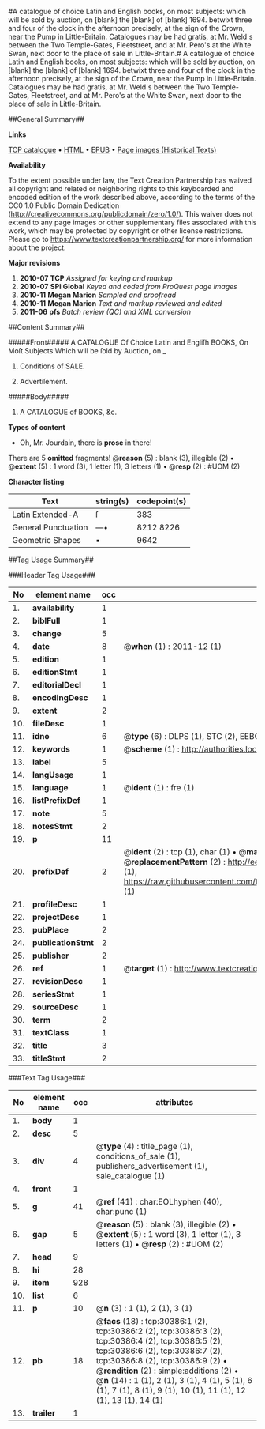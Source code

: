 #A catalogue of choice Latin and English books, on most subjects: which will be sold by auction, on [blank] the [blank] of [blank] 1694. betwixt three and four of the clock in the afternoon precisely, at the sign of the Crown, near the Pump in Little-Britain. Catalogues may be had gratis, at Mr. Weld's between the Two Temple-Gates, Fleetstreet, and at Mr. Pero's at the White Swan, next door to the place of sale in Little-Britain.#
A catalogue of choice Latin and English books, on most subjects: which will be sold by auction, on [blank] the [blank] of [blank] 1694. betwixt three and four of the clock in the afternoon precisely, at the sign of the Crown, near the Pump in Little-Britain. Catalogues may be had gratis, at Mr. Weld's between the Two Temple-Gates, Fleetstreet, and at Mr. Pero's at the White Swan, next door to the place of sale in Little-Britain.

##General Summary##

**Links**

[TCP catalogue](http://www.ota.ox.ac.uk/tcp/)  • 
[HTML](http://tei.it.ox.ac.uk/tcp/Texts-HTML/free/A31/A31266.html)  • 
[EPUB](http://tei.it.ox.ac.uk/tcp/Texts-EPUB/free/A31/A31266.epub) • 
[Page images (Historical Texts)](https://historicaltexts.jisc.ac.uk/eebo-99825994e)

**Availability**

To the extent possible under law, the Text Creation Partnership has waived all copyright and related or neighboring rights to this keyboarded and encoded edition of the work described above, according to the terms of the CC0 1.0 Public Domain Dedication (http://creativecommons.org/publicdomain/zero/1.0/). This waiver does not extend to any page images or other supplementary files associated with this work, which may be protected by copyright or other license restrictions. Please go to https://www.textcreationpartnership.org/ for more information about the project.

**Major revisions**

1. __2010-07__ __TCP__ *Assigned for keying and markup*
1. __2010-07__ __SPi Global__ *Keyed and coded from ProQuest page images*
1. __2010-11__ __Megan Marion__ *Sampled and proofread*
1. __2010-11__ __Megan Marion__ *Text and markup reviewed and edited*
1. __2011-06__ __pfs__ *Batch review (QC) and XML conversion*

##Content Summary##

#####Front#####
A CATALOGUE Of Choice Latin and Engliſh BOOKS, On Moſt Subjects:Which will be ſold by Auction, on  _
1. Conditions of SALE.

1. Advertiſement.

#####Body#####

1. A CATALOGUE of BOOKS, &c.

**Types of content**

  * Oh, Mr. Jourdain, there is **prose** in there!

There are 5 **omitted** fragments! 
 @__reason__ (5) : blank (3), illegible (2)  •  @__extent__ (5) : 1 word (3), 1 letter (1), 3 letters (1)  •  @__resp__ (2) : #UOM (2)

**Character listing**


|Text|string(s)|codepoint(s)|
|---|---|---|
|Latin Extended-A|ſ|383|
|General Punctuation|—•|8212 8226|
|Geometric Shapes|▪|9642|

##Tag Usage Summary##

###Header Tag Usage###

|No|element name|occ|attributes|
|---|---|---|---|
|1.|__availability__|1||
|2.|__biblFull__|1||
|3.|__change__|5||
|4.|__date__|8| @__when__ (1) : 2011-12 (1)|
|5.|__edition__|1||
|6.|__editionStmt__|1||
|7.|__editorialDecl__|1||
|8.|__encodingDesc__|1||
|9.|__extent__|2||
|10.|__fileDesc__|1||
|11.|__idno__|6| @__type__ (6) : DLPS (1), STC (2), EEBO-CITATION (1), PROQUEST (1), VID (1)|
|12.|__keywords__|1| @__scheme__ (1) : http://authorities.loc.gov/ (1)|
|13.|__label__|5||
|14.|__langUsage__|1||
|15.|__language__|1| @__ident__ (1) : fre (1)|
|16.|__listPrefixDef__|1||
|17.|__note__|5||
|18.|__notesStmt__|2||
|19.|__p__|11||
|20.|__prefixDef__|2| @__ident__ (2) : tcp (1), char (1)  •  @__matchPattern__ (2) : ([0-9\-]+):([0-9IVX]+) (1), (.+) (1)  •  @__replacementPattern__ (2) : http://eebo.chadwyck.com/downloadtiff?vid=$1&page=$2 (1), https://raw.githubusercontent.com/textcreationpartnership/Texts/master/tcpchars.xml#$1 (1)|
|21.|__profileDesc__|1||
|22.|__projectDesc__|1||
|23.|__pubPlace__|2||
|24.|__publicationStmt__|2||
|25.|__publisher__|2||
|26.|__ref__|1| @__target__ (1) : http://www.textcreationpartnership.org/docs/. (1)|
|27.|__revisionDesc__|1||
|28.|__seriesStmt__|1||
|29.|__sourceDesc__|1||
|30.|__term__|2||
|31.|__textClass__|1||
|32.|__title__|3||
|33.|__titleStmt__|2||


###Text Tag Usage###

|No|element name|occ|attributes|
|---|---|---|---|
|1.|__body__|1||
|2.|__desc__|5||
|3.|__div__|4| @__type__ (4) : title_page (1), conditions_of_sale (1), publishers_advertisement (1), sale_catalogue (1)|
|4.|__front__|1||
|5.|__g__|41| @__ref__ (41) : char:EOLhyphen (40), char:punc (1)|
|6.|__gap__|5| @__reason__ (5) : blank (3), illegible (2)  •  @__extent__ (5) : 1 word (3), 1 letter (1), 3 letters (1)  •  @__resp__ (2) : #UOM (2)|
|7.|__head__|9||
|8.|__hi__|28||
|9.|__item__|928||
|10.|__list__|6||
|11.|__p__|10| @__n__ (3) : 1 (1), 2 (1), 3 (1)|
|12.|__pb__|18| @__facs__ (18) : tcp:30386:1 (2), tcp:30386:2 (2), tcp:30386:3 (2), tcp:30386:4 (2), tcp:30386:5 (2), tcp:30386:6 (2), tcp:30386:7 (2), tcp:30386:8 (2), tcp:30386:9 (2)  •  @__rendition__ (2) : simple:additions (2)  •  @__n__ (14) : 1 (1), 2 (1), 3 (1), 4 (1), 5 (1), 6 (1), 7 (1), 8 (1), 9 (1), 10 (1), 11 (1), 12 (1), 13 (1), 14 (1)|
|13.|__trailer__|1||
